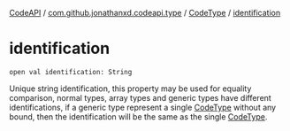 [CodeAPI](../../index.md) / [com.github.jonathanxd.codeapi.type](../index.md) / [CodeType](index.md) / [identification](.)

# identification

`open val identification: String`

Unique string identification, this property may be used for equality comparison, normal types,
array types and generic types have different identifications, if a generic type represent a single
[CodeType](index.md) without any bound, then the identification will be the same as the single [CodeType](index.md).

